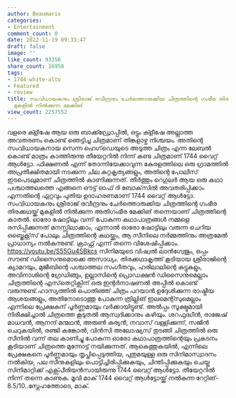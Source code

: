 ```yaml
---
author: Beaumaris
categories:
- Entertainment
comment_count: 0
date: 2022-11-19 09:33:47
draft: false
image: ''
like_count: 93356
share_count: 16958
tags:
- 1744-white-alto
- Featured
- review
title: സംവിധായകനും ശ്രീരാജ് രവീന്ദ്രനും ചേർത്തൊരുക്കിയ ചിത്രത്തിന്റെ ഗംഭീര തിരക്കഥയ്ക്ക്
  മുകളിൽ നിൽക്കുന്ന മേക്കിങ്
view_count: 2257552
---
```


വളരെ ക്ളീഷേ ആയ ഒരു ബാക്ക്ഡ്രോപ്പിൽ, ഒട്ടും ക്ളീഷേ അല്ലാത്ത അവതരണം കൊണ്ട് ഞെട്ടിച്ച ചിത്രമാണ് തിങ്കളാഴ്ച നിശ്ചയം. അതിന്റെ സംവിധായകനായ സെന്ന ഹെഗ്‌ഡെയുടെ അടുത്ത ചിത്രം എന്ന ലേബൽ കൊണ്ട് മാത്രം കാത്തിരുന്നു തീയേറ്ററിൽ നിന്ന് കണ്ട ചിത്രമാണ് 1744 വൈറ്റ് ആൾട്ടോ. ഫിക്ഷണൽ എന്ന് തോന്നിയേക്കാവുന്ന കേരളത്തിലെ ഒരു ഗ്രാമത്തിൽ അപ്രതീക്ഷിതമായി നടക്കുന്ന ചില കുറ്റകൃത്യങ്ങളും, അതിന്റെ പോലീസ് ഇടപെടലുമാണ് ചിത്രത്തിൽ കാണിക്കുന്നത്. തീർത്തും റെഗുലർ ആയ ഒരു കഥാ പശ്ചാത്തലത്തെ എങ്ങനെ ഔട്ട് ഓഫ് ദി ബോക്‌സിൽ അവതരിപ്പിക്കാം എന്നതിന്റെ ഏറ്റവും പുതിയ ഉദാഹരണമാണ് 1744 വൈറ്റ് ആൾട്ടോ. സംവിധായകനും ശ്രീരാജ് രവീന്ദ്രനും ചേർത്തൊരുക്കിയ ചിത്രത്തിന്റെ ഗംഭീര തിരക്കഥയ്ക്ക് മുകളിൽ നിൽക്കുന്ന അതിഗംഭീര മേക്കിങ് തന്നെയാണ് ചിത്രത്തിന്റെ കാതൽ. ഓരോ ഷോട്ടിലും വന്ന് പോകുന്ന കഥാപാത്രങ്ങൾ നമ്മളെ രസിപ്പിക്കുന്നത് മനസ്സിലാക്കാം, എന്നാൽ ഓരോ ഷോട്ടിലും വരുന്ന ചെറിയ ഒബ്ജെക്റ്റ്‌സ് പോലും ചിത്രത്തിന്റെ കഥയ്ക്കും, ആ സീനിലെ നർമ്മത്തിനും അത്രമേൽ പ്രാധാന്യം നൽകുന്നുണ്ട്. ക്രാഫ്റ്റ് എന്ന് തന്നെ വിശേഷിപ്പിക്കാം. https://youtu.be/S55Gu4SBkcs സിനിമയുടെ വിഷ്വൽ ലാൻഗ്വേജും, ഒപ്പം സൗണ്ട് ഡിസൈനുമൊക്കെ അസാധ്യം. തിരക്കഥാകൃത്ത് കൂടിയായ ശ്രീരാജിന്റെ ക്യാമറയും, മുജീബിന്റെ പശ്ചാത്തല സംഗീതവും, ഹരിലാലിന്റെ കട്ടുകളും, അവിനാശിന്റെ ഗ്രേഡിങ്ങും, ഉല്ലാസിന്റെ പ്രൊഡക്ഷൻ ഡിസൈനുമെല്ലാം ചിത്രത്തിന്റെ എസ്‌തെറ്റിക്സിന് ഒരു ഇന്റർനാഷണൽ അപ്പീൽ കൊണ്ട് വരുന്നുണ്ട്.ഹാസ്യത്തിൽ പൊതിഞ്ഞ് ചിത്രം പറയാൻ ഉദ്ദേശിക്കുന്ന രാഷ്ട്രീയ ആശയങ്ങളും, അതിനോടൊത്തു പോകുന്ന ത്രില്ലിങ് ഇലമെന്റ്സുമെല്ലാം എന്നിലെ പ്രേക്ഷകന് പൂർണ്ണമായും വർക്കായിട്ടുണ്ട്. അൽപ്പം സൂക്ഷ്മമായി നിരീക്ഷിച്ചാൽ ചിത്രത്തെ കൂടുതൽ ആസ്വദിക്കാനും കഴിയും. ശറഫുദ്ധീൻ, രാജേഷ് മാധവൻ, ആനന്ദ് മന്മഥൻ, അരുൺ കുര്യൻ, നവാസ് വള്ളിക്കുന്ന്, സജിൻ ചെറുകയിൽ, രഞ്ജി കങ്കോൽ, വിൻസി അലോഷ്യസ് തുടങ്ങി ചിത്രത്തിൽ ഒരു സീനിൽ വന്ന് തല കാണിച്ചു പോകുന്ന ഓരോ കഥാപാത്രത്തിന്റെയും പ്രകടനം കൂടിയാണ് ചിത്രത്തെ മുന്നോട്ട് നയിക്കുന്നത്. ആകെത്തുകയിൽ, എന്നിലെ പ്രേക്ഷകനെ പൂർണ്ണമായും തൃപ്തിപ്പെടുത്തിയ, പുതുമയുള്ള ഒരു സിനിമാസ്വാദനം നൽകിയ, പല സീനുകളിലും പൊട്ടിച്ചിരിപ്പിക്കുകയും, ചിന്തിപ്പിക്കുകയും ചെയ്ത സിനിമാറ്റിക്ക് എക്സ്പീരിയൻസായിരുന്നു 1744 വൈറ്റ് ആൾട്ടോ. തീയേറ്ററിൽ നിന്ന് തന്നെ കാണുക. മൂവി മാക് 1744 വൈറ്റ് ആൾട്ടോയ്ക്ക് നൽകുന്ന റേറ്റിങ്- 8.5/10..സ്നേഹത്തോടെ, മാക്.